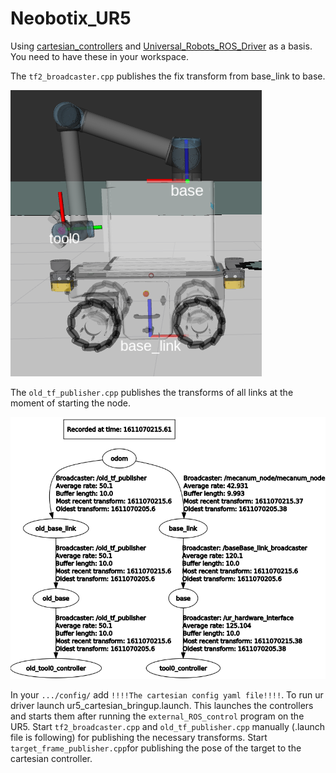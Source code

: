 # Neobotix_UR5

Using [cartesian_controllers][cc_link] and [Universal_Robots_ROS_Driver][driver_link] as a basis.
You need to have these in your workspace.

The ```tf2_broadcaster.cpp``` publishes the fix transform from base_link to base.

![The neobotix platform with frames.][neo_transparent]

The ```old_tf_publisher.cpp``` publishes the transforms of all links at the moment of starting the node.

![The tf_tree from the neobotix platform.][tf_tree]

In your ```.../config/``` add ```!!!!The cartesian config yaml file!!!!```.
To run ur driver launch ur5_cartesian_bringup.launch. This launches the controllers and starts them after running the ```external_ROS_control``` program on the UR5.
Start ```tf2_broadcaster.cpp``` and ```old_tf_publisher.cpp``` manually (.launch file is following) for publishing the necessary transforms.
Start ```target_frame_publisher.cpp```for publishing the pose of the target to the cartesian controller.

[neo_transparent]: etc/neo_transparent.png "The neobotix platform with frames."
[tf_tree]: etc/tf_tree.png "The tf_tree from the neobotix platform."
[cc_link]: https://github.com/fzi-forschungszentrum-informatik/cartesian_controllers "cartesian_controllers from FZI"
[driver_link]: https://github.com/UniversalRobots/Universal_Robots_ROS_Driver "Universal_Robots_ROS_Driver from FZI"
